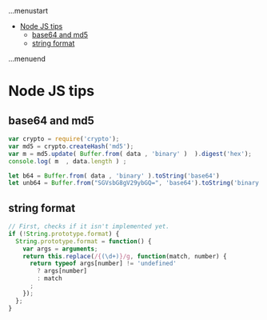 ...menustart

- [Node JS tips](#668bb941cde619613ceca40c1b9c1350)
    - [base64 and md5](#b6378067abb58e102f5e83f58a8718aa)
    - [string format](#b04b1ebb0112a4e9ce1adf84bfda1677)

...menuend


<h2 id="668bb941cde619613ceca40c1b9c1350"></h2>


# Node JS tips

<h2 id="b6378067abb58e102f5e83f58a8718aa"></h2>


## base64 and md5

```javascript
var crypto = require('crypto');
var md5 = crypto.createHash('md5');
var m = md5.update( Buffer.from( data , 'binary' )  ).digest('hex');
console.log( m  , data.length ) ;

let b64 = Buffer.from( data , 'binary' ).toString('base64')
let unb64 = Buffer.from("SGVsbG8gV29ybGQ=", 'base64').toString('binary') ? or 'ascii' ?
```

<h2 id="b04b1ebb0112a4e9ce1adf84bfda1677"></h2>


## string format 

```javascript
// First, checks if it isn't implemented yet.
if (!String.prototype.format) {
  String.prototype.format = function() {
    var args = arguments;
    return this.replace(/{(\d+)}/g, function(match, number) { 
      return typeof args[number] != 'undefined'
        ? args[number]
        : match
      ;
    });
  };
}
```



